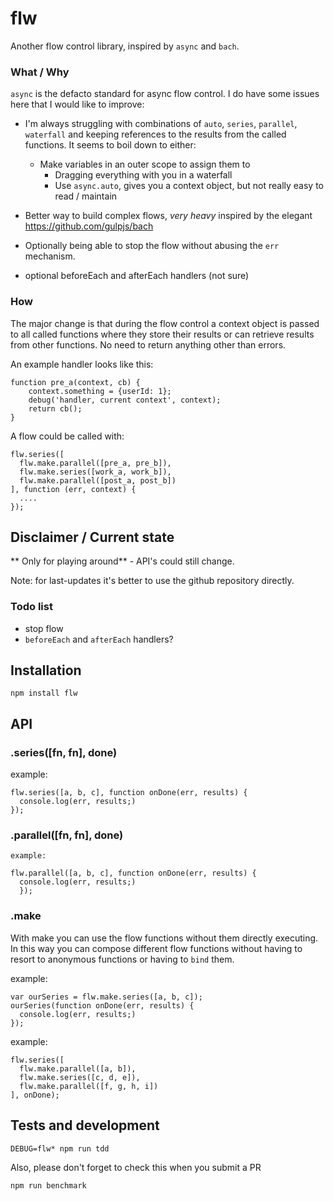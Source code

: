 # flw

Another flow control library, inspired by `async` and `bach`.


### What / Why

`async` is the defacto standard for async flow control. I do have some issues here that I would like to improve:

* I'm always struggling with combinations of `auto`, `series`, `parallel`, `waterfall` and keeping references to the results from the called functions. It seems to boil down to either:

  * Make variables in an outer scope to assign them to
	* Dragging everything with you in a waterfall
	* Use `async.auto`, gives you a context object, but not really easy to read / maintain

* Better way to build complex flows, *very heavy* inspired by the elegant  <https://github.com/gulpjs/bach>
* Optionally being able to stop the flow without abusing the `err` mechanism.
* optional beforeEach and afterEach handlers (not sure)


### How

The major change is that during the flow control a context object is passed to all called functions where they store their results or can retrieve results from other functions. No need to return anything other than errors.

An example handler looks like this:

  	function pre_a(context, cb) {
  		context.something = {userId: 1};
  		debug('handler, current context', context);
  		return cb();
  	}

A flow could be called with:

    flw.series([
      flw.make.parallel([pre_a, pre_b]),
      flw.make.series([work_a, work_b]),
      flw.make.parallel([post_a, post_b])
    ], function (err, context) {
      ....
    });


## Disclaimer / Current state

  ** Only for playing around** - API's could still change.

  Note: for last-updates it's better to use the github repository directly.

### Todo list

* stop flow
* `beforeEach` and `afterEach` handlers?


## Installation

    npm install flw

## API

### .series([fn, fn], done)

  example:

    flw.series([a, b, c], function onDone(err, results) {
      console.log(err, results;)
    });

### .parallel([fn, fn], done)

    example:

    flw.parallel([a, b, c], function onDone(err, results) {
      console.log(err, results;)
      });

### .make

With make you can use the flow functions without them directly executing. In this
way you can compose different flow functions without having to resort to anonymous
functions or having to `bind` them.

  example:

    var ourSeries = flw.make.series([a, b, c]);
    ourSeries(function onDone(err, results) {
      console.log(err, results;)
    });

  example:

    flw.series([
      flw.make.parallel([a, b]),
      flw.make.series([c, d, e]),
      flw.make.parallel([f, g, h, i])
    ], onDone);

## Tests and development

    DEBUG=flw* npm run tdd

Also, please don't forget to check this when you submit a PR

    npm run benchmark
